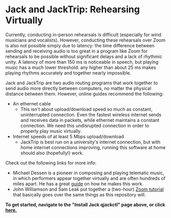 # Jack and JackTrip: Rehearsing Virtually

Currently, conducting in-person rehearsals is difficult (especially for wind musicians and vocalists). However, conducting these rehearsals over Zoom is also not possible simply due to latency: the time difference between sending and receiving audio is too great in a program like Zoom for rehearsals to be possible without significant delays and a lack of rhythmic unity. A latency of more than 150 ms is noticeable in speech, but playing music has a much lower threshold: any higher than about 25 ms makes playing rhythms accurately and together nearly impossible.

Jack and JackTrip are two audio routing programs that work together to send audio more directly between computers, no matter the physical distance between them. However, online guides recommend the following:
- An ethernet cable
   - This isn't about upload/download speed so much as constant, uninterrupted connection. Even the fastest wireless internet sends and receives data in packets, while ethernet maintains a constant connection. We need this undisrupted connection in order to properly play music virtually.
- Internet speeds of at least 5 Mbps upload/download
   - JackTrip is best run on a university's internet connection, but with home internet connections improving, running this software at home should also (hopefully!) work.

Check out the following links for more info:
- Michael Dessen is a pioneer in composing and playing telematic music, in which performers appear together virtually and are often hundreds of miles apart. He has a great [guide](https://mdessen.com/portfolio/networked-music-performance-resources/) on how he makes this work.
- John Williamson and Sam Leak put together a (two-hour) [Zoom tutorial](https://www.youtube.com/watch?v=-dWTZTv7bUY&feature=emb_rel_pause) that basically goes over the same things as this repository will.

__To get started, navigate to the "Install Jack qjackctl" page above, or click [here.](https://github.com/lucylangenb/jacktrip/blob/master/installjack_qjackctrl.md)__
